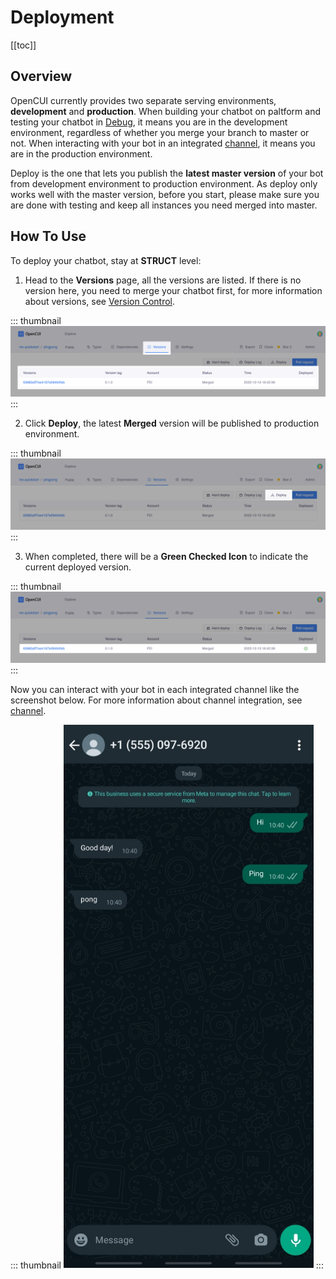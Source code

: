 # Deployment

[[toc]]

## Overview

OpenCUI currently provides two separate serving environments, **development** and **production**. When building your chatbot on paltform and testing your chatbot in [Debug](testing.md), it means you are in the development environment, regardless of whether you merge your branch to master or not. When interacting with your bot in an integrated [channel](../channels/overview.md), it means you are in the production environment. 

Deploy is the one that lets you publish the **latest master version** of your bot from development environment to production environment. As deploy only works well with the master version, before you start, please make sure you are done with testing and keep all instances you need merged into master.  

## How To Use

To deploy your chatbot, stay at **STRUCT** level:

1. Head to the **Versions** page, all the versions are listed. If there is no version here, you need to merge your chatbot first, for more information about versions, see [Version Control](versioncontrol.md). 

::: thumbnail
![version page](/images/platform/deployment/version_page.png)
:::

2. Click **Deploy**, the latest **Merged** version will be published to production environment.

::: thumbnail
![version page](/images/platform/deployment/deploy_button.png)
:::

3. When completed, there will be a **Green Checked Icon** to indicate the current deployed version. 

::: thumbnail
![version page](/images/platform/deployment/deploy_complete.png)
:::

Now you can interact with your bot in each integrated channel like the screenshot below. For more information about channel integration, see [channel](../channels/overview.md). 

::: thumbnail
<img width="400" alt="whatsapp" src="/images/platform/deployment/whatsapp.jpg">
:::
